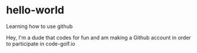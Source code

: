 # hello-world
Learning how to use github

Hey, I'm a dude that codes for fun and am making a Github account in order to participate in code-golf.io
